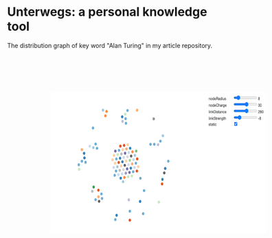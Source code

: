 Unterwegs: a personal knowledge tool
====================================

The distribution graph of key word "Alan Turing" in my article repository.
<img src="https://raw.githubusercontent.com/mountain/unterwegs/main/docs/images/alanturing.png" alt="demo" width="616px" height="328px" style="margin: 100px">
